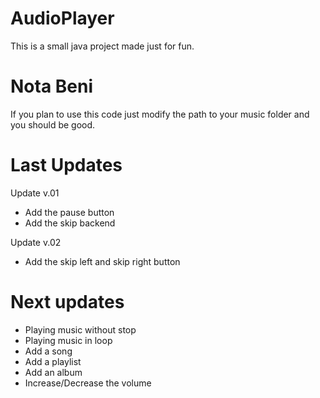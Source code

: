 # AudioPlayer

This is a small java project made just for fun.

# Nota Beni

If you plan to use this code just modify the path to your music folder 
and you should be good.

# Last Updates
Update v.01
* Add the pause button 
* Add the skip backend

Update v.02
* Add the skip left and skip right button

# Next updates

* Playing music without stop
* Playing music in loop
* Add a song
* Add a playlist
* Add an album
* Increase/Decrease the volume
